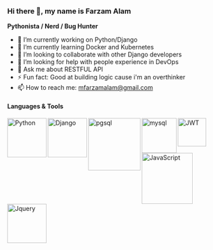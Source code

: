 ### Hi there 👋, my name is Farzam Alam

**Pythonista / Nerd / Bug Hunter**

- 🔭 I’m currently working on Python/Django
- 🌱 I’m currently learning Docker and Kubernetes
- 👯 I’m looking to collaborate with other Django developers
- 🤔 I’m looking for help with people experience in DevOps
- 💬 Ask me about RESTFUL API
- ⚡ Fun fact: Good at building logic cause i'm an overthinker
- 📫 How to reach me: mfarzamalam@gmail.com


#### Languages & Tools
<img align="left" alt="Python" width="90px" src="https://img.shields.io/badge/Python-FFD43B?style=for-the-badge&logo=python&logoColor=blue" /> 
<img align="left" alt="Django" width="90px" src="https://img.shields.io/badge/Django-092E20?style=for-the-badge&logo=django&logoColor=green" /> 
<img align="left" alt="pgsql" width="120px" src="https://img.shields.io/badge/PostgreSQL-316192?style=for-the-badge&logo=postgresql&logoColor=white" />
<img align="left" alt="mysql" width="80px" src="https://img.shields.io/badge/MySQL-005C84?style=for-the-badge&logo=mysql&logoColor=white" />

<img align="left" alt="JWT" width="65px" src="https://img.shields.io/badge/JWT-000000?style=for-the-badge&logo=JSON%20web%20tokens&logoColor=white"/>
<img align="left" alt="JavaScript" width="117px" src="https://img.shields.io/badge/JavaScript-323330?style=for-the-badge&logo=javascript&logoColor=F7DF1E" />
<img align="left" alt="Jquery" width="90px" src="https://img.shields.io/badge/jQuery-0769AD?style=for-the-badge&logo=jquery&logoColor=white" /> 


<!-- 
https://github.com/alexandresanlim/Badges4-README.md-Profile 
-->
